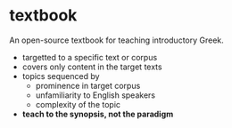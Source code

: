 # textbook

An open-source textbook for teaching introductory Greek.

- targetted to a specific text or corpus
- covers only content in the target texts
- topics sequenced by 
    - prominence in target corpus
    - unfamiliarity to English speakers
    - complexity of the topic
- **teach to the synopsis, not the paradigm**

